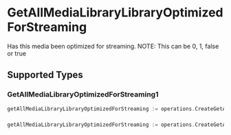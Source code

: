 # GetAllMediaLibraryLibraryOptimizedForStreaming

Has this media been optimized for streaming. NOTE: This can be 0, 1, false or true


## Supported Types

### GetAllMediaLibraryOptimizedForStreaming1

```go
getAllMediaLibraryLibraryOptimizedForStreaming := operations.CreateGetAllMediaLibraryLibraryOptimizedForStreamingGetAllMediaLibraryOptimizedForStreaming1(operations.GetAllMediaLibraryOptimizedForStreaming1{/* values here */})
```

### 

```go
getAllMediaLibraryLibraryOptimizedForStreaming := operations.CreateGetAllMediaLibraryLibraryOptimizedForStreamingBoolean(bool{/* values here */})
```

